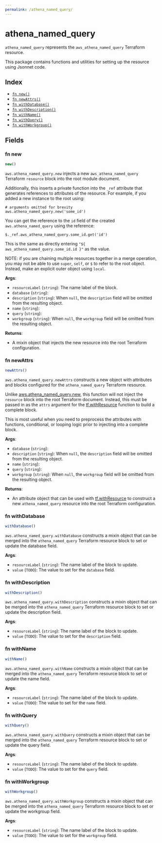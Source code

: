 ```yaml
---
permalink: /athena_named_query/
---
```


# athena_named_query

`athena_named_query` represents the `aws_athena_named_query` Terraform resource.



This package contains functions and utilities for setting up the resource using Jsonnet code.


## Index

* [`fn new()`](#fn-new)
* [`fn newAttrs()`](#fn-newattrs)
* [`fn withDatabase()`](#fn-withdatabase)
* [`fn withDescription()`](#fn-withdescription)
* [`fn withName()`](#fn-withname)
* [`fn withQuery()`](#fn-withquery)
* [`fn withWorkgroup()`](#fn-withworkgroup)

## Fields

### fn new

```ts
new()
```


`aws.athena_named_query.new` injects a new `aws_athena_named_query` Terraform `resource`
block into the root module document.

Additionally, this inserts a private function into the `_ref` attribute that generates references to attributes of the
resource. For example, if you added a new instance to the root using:

    # arguments omitted for brevity
    aws.athena_named_query.new('some_id')

You can get the reference to the `id` field of the created `aws.athena_named_query` using the reference:

    $._ref.aws_athena_named_query.some_id.get('id')

This is the same as directly entering `"${ aws_athena_named_query.some_id.id }"` as the value.

NOTE: if you are chaining multiple resources together in a merge operation, you may not be able to use `super`, `self`,
or `$` to refer to the root object. Instead, make an explicit outer object using `local`.

**Args**:
  - `resourceLabel` (`string`): The name label of the block.
  - `database` (`string`): 
  - `description` (`string`):  When `null`, the `description` field will be omitted from the resulting object.
  - `name` (`string`): 
  - `query` (`string`): 
  - `workgroup` (`string`):  When `null`, the `workgroup` field will be omitted from the resulting object.

**Returns**:
- A mixin object that injects the new resource into the root Terraform configuration.


### fn newAttrs

```ts
newAttrs()
```


`aws.athena_named_query.newAttrs` constructs a new object with attributes and blocks configured for the `athena_named_query`
Terraform resource.

Unlike [aws.athena_named_query.new](#fn-athenanamedquerynew), this function will not inject the `resource`
block into the root Terraform document. Instead, this must be passed in as the `attrs` argument for the
[tf.withResource](https://github.com/tf-libsonnet/core/tree/main/docs#fn-withresource) function to build a complete block.

This is most useful when you need to preprocess the attributes with functions, conditional, or looping logic prior to
injecting into a complete block.

**Args**:
  - `database` (`string`): 
  - `description` (`string`):  When `null`, the `description` field will be omitted from the resulting object.
  - `name` (`string`): 
  - `query` (`string`): 
  - `workgroup` (`string`):  When `null`, the `workgroup` field will be omitted from the resulting object.

**Returns**:
  - An attribute object that can be used with [tf.withResource](https://github.com/tf-libsonnet/core/tree/main/docs#fn-withresource) to construct a new `athena_named_query` resource into the root Terraform configuration.


### fn withDatabase

```ts
withDatabase()
```

`aws.athena_named_query.withDatabase` constructs a mixin object that can be merged into the `athena_named_query`
Terraform resource block to set or update the database field.



**Args**:
  - `resourceLabel` (`string`): The name label of the block to update.
  - `value` (`TODO`): The value to set for the `database` field.


### fn withDescription

```ts
withDescription()
```

`aws.athena_named_query.withDescription` constructs a mixin object that can be merged into the `athena_named_query`
Terraform resource block to set or update the description field.



**Args**:
  - `resourceLabel` (`string`): The name label of the block to update.
  - `value` (`TODO`): The value to set for the `description` field.


### fn withName

```ts
withName()
```

`aws.athena_named_query.withName` constructs a mixin object that can be merged into the `athena_named_query`
Terraform resource block to set or update the name field.



**Args**:
  - `resourceLabel` (`string`): The name label of the block to update.
  - `value` (`TODO`): The value to set for the `name` field.


### fn withQuery

```ts
withQuery()
```

`aws.athena_named_query.withQuery` constructs a mixin object that can be merged into the `athena_named_query`
Terraform resource block to set or update the query field.



**Args**:
  - `resourceLabel` (`string`): The name label of the block to update.
  - `value` (`TODO`): The value to set for the `query` field.


### fn withWorkgroup

```ts
withWorkgroup()
```

`aws.athena_named_query.withWorkgroup` constructs a mixin object that can be merged into the `athena_named_query`
Terraform resource block to set or update the workgroup field.



**Args**:
  - `resourceLabel` (`string`): The name label of the block to update.
  - `value` (`TODO`): The value to set for the `workgroup` field.
